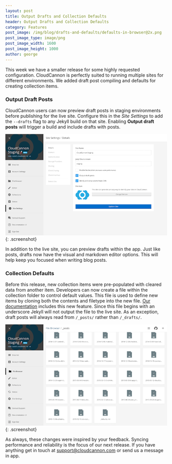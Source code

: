 ```yaml
---
layout: post
title: Output Drafts and Collection Defaults
header: Output Drafts and Collection Defaults
category: Features
post_image: /img/blog/drafts-and-defaults/defaults-in-browser@2x.png
post_image_type: image/png
post_image_width: 1600
post_image_height: 1000
author: george
---
```


This week we have a smaller release for some highly requested configuration. CloudCannon is perfectly suited to running multiple sites for different environments. We added draft post compiling and defaults for creating collection items.

### Output Draft Posts

CloudCannon users can now preview draft posts in staging environments before publishing for the live site. Configure this in the *Site Settings* to add the `--drafts` flag to any Jekyll build on that site. Enabling **Output draft posts** will trigger a build and include drafts with posts.

![Output draft posts option in Site Settings](/img/blog/drafts-and-defaults/output-drafts-in-settings.png){: .screenshot}

In addition to the live site, you can preview drafts within the app. Just like posts, drafts now have the visual and markdown editor options. This will help keep you focused when writing blog posts.

### Collection Defaults

Before this release, new collection items were pre-populated with cleared data from another item. Developers can now create a file within the collection folder to control default values. This file is used to define new items by cloning both the contents and filetype into the new file. [Our documentation](http://docs.cloudcannon.com/editing/collection-defaults/) includes this new feature. Since this file begins with an underscore Jekyll will not output the file to the live site. As an exception, draft posts will always read from `/_posts/` rather than `/_drafts/`.

![Defaults in the File Browser](/img/blog/drafts-and-defaults/defaults-in-browser.png){: .screenshot}

As always, these changes were inspired by your feedback. Syncing performance and reliability is the focus of our next release. If you have anything get in touch at [support@cloudcannon.com](mailto:support@cloudcannon.com) or send us a message in app.
